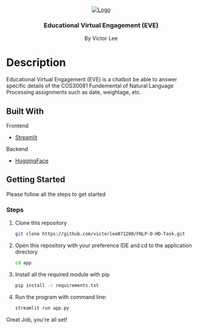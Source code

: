 
<!-- PROJECT LOGO -->
<br />
<p align="center">
  <a href="#">
    <img src="https://images.unsplash.com/photo-1640367169401-534dec442631?ixlib=rb-1.2.1&ixid=MnwxMjA3fDB8MHxwaG90by1wYWdlfHx8fGVufDB8fHx8&auto=format&fit=crop&w=1470&q=80" alt="Logo" width="full" height="full">
  </a>
  <h3 align="center">Educational Virtual Engagement (EVE)</h3>
  <p align="center">
    By Victor Lee
    
  </p>
</p>

# Description

Educational Virtual Engagement (EVE) is a chatbot be able to answer specific details of the COS30081 Fundemental of Natural Language Processing assignments such as date, weightage, etc.


<!-- ABOUT THE PROJECT -->

## Built With

Frontend

- [Streamlit](https://streamlit.io/)

Backend

- [HuggingFace](https://huggingface.co/)



<!-- GETTING STARTED -->

## Getting Started

Please follow all the steps to get started


### Steps

1. Clone this repository

   ```sh
   git clone https://github.com/victorlee071200/FNLP-D-HD-Task.git
   ```
 
2. Open this repository with your preference IDE and cd to the application directory

   ```sh
   cd app
   ```

3. Install all the required module with pip

   ```sh
   pip install -r requirements.txt
   ```

4. Run the program with command line:

   ```sh
   streamlit run app.py
   ```

Great Job, you're all set!
